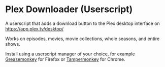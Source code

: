 # Plex Downloader (Userscript)

A userscript that adds a download button to the Plex desktop interface on https://app.plex.tv/desktop/

Works on episodes, movies, movie collections, whole seasons, and entire shows.

Install using a userscript manager of your choice, for example [Greasemonkey](https://addons.mozilla.org/en-US/firefox/addon/greasemonkey/) for Firefox or [Tampermonkey](https://chromewebstore.google.com/detail/tampermonkey/dhdgffkkebhmkfjojejmpbldmpobfkfo) for Chrome.
